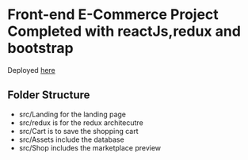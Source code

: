 # Front-end E-Commerce Project Completed with reactJs,redux and bootstrap

Deployed [here](https://salah-e-commerce.herokuapp.com/) 

## Folder Structure

- src/Landing for the landing page 
- src/redux is for the redux architecutre
- src/Cart is to save the shopping cart
- src/Assets include the database
- src/Shop includes the marketplace preview    
